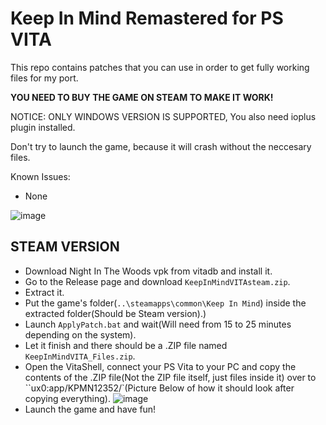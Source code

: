# Keep In Mind Remastered for PS VITA

This repo contains patches that you can use in order to get fully working files for my port.

**YOU NEED TO BUY THE GAME ON STEAM TO MAKE IT WORK!**

NOTICE: ONLY WINDOWS VERSION IS SUPPORTED, You also need ioplus plugin installed.

Don't try to launch the game, because it will crash without the neccesary files.

Known Issues:
- None

![image](https://github.com/PatnosDD/Keep-In-Mind-Remastered-PS-VITA/assets/106522646/41d77c38-5a0d-4d00-9716-8793b8213797)


## STEAM VERSION
- Download Night In The Woods vpk from vitadb and install it.
- Go to the Release page and download ``KeepInMindVITAsteam.zip``.
- Extract it.
- Put the game's folder(```..\steamapps\common\Keep In Mind```) inside the extracted folder(Should be Steam version).)
- Launch ``ApplyPatch.bat`` and wait(Will need from 15 to 25 minutes depending on the system).
- Let it finish and there should be a .ZIP file named ``KeepInMindVITA_Files.zip``.
- Open the VitaShell, connect your PS Vita to your PC and copy the contents of the .ZIP file(Not the ZIP file itself, just files inside it) over to ``ux0:app/KPMN12352/`(Picture Below of how it should look after copying everything).
 ![image](https://github.com/PatnosDD/Keep-In-Mind-Remastered-PS-VITA/assets/106522646/4192edd4-00da-4247-8952-bb630a94bc22)
- Launch the game and have fun!
